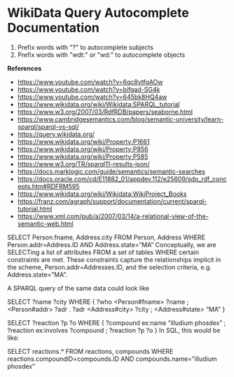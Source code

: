 # WikiData Query Autocomplete Documentation
1. Prefix words with "?" to autocomplete subjects
2. Prefix words with "wdt:" or "wd:" to autocomplete objects

**References**
* https://www.youtube.com/watch?v=6qc8ytfgAOw
* https://www.youtube.com/watch?v=bifqad-SG4k
* https://www.youtube.com/watch?v=645bk8HQ4aw
* https://www.wikidata.org/wiki/Wikidata:SPARQL_tutorial
* https://www.w3.org/2007/03/RdfRDB/papers/seaborne.html
* https://www.cambridgesemantics.com/blog/semantic-university/learn-sparql/sparql-vs-sql/
* https://query.wikidata.org/
* https://www.wikidata.org/wiki/Property:P1661
* https://www.wikidata.org/wiki/Property:P856
* https://www.wikidata.org/wiki/Property:P585
* https://www.w3.org/TR/sparql11-results-json/
* https://docs.marklogic.com/guide/semantics/semantic-searches
* https://docs.oracle.com/cd/E11882_01/appdev.112/e25609/sdo_rdf_concepts.htm#RDFRM595
* https://www.wikidata.org/wiki/Wikidata:WikiProject_Books
* https://franz.com/agraph/support/documentation/current/sparql-tutorial.html
* https://www.xml.com/pub/a/2007/03/14/a-relational-view-of-the-semantic-web.html


SELECT Person.fname, Address.city
FROM Person, Address
WHERE Person.addr=Address.ID
AND Address.state=”MA”
Conceptually, we are SELECTing a list of attributes FROM a set of tables WHERE certain constraints are met. These constraints capture the relationships implicit in the scheme, Person.addr=Addresses.ID, and the selection criteria, e.g. Address.state=”MA”.

A SPARQL query of the same data could look like

SELECT ?name ?city
WHERE {
?who <Person#fname> ?name ;
<Person#addr> ?adr .
?adr <Address#city> ?city ;
<Address#state> “MA”
}


SELECT ?reaction ?p ?o
WHERE {
?compound ex:name “illudium phosdex” ;
?reaction ex:involves ?compound ;
?reaction ?p ?o
}
In SQL, this would be like:

SELECT reactions.*
FROM reactions, compounds
WHERE reactions.compoundID=compounds.ID
AND compounds.name=”illudium phosdex”